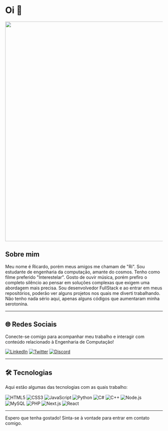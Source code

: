 # Oi 👋

<div align="center">
<img src="https://user-images.githubusercontent.com/74038190/212750155-3ceddfbd-19d3-40a3-87af-8d329c8323c4.gif" width="700">
</div>

## Sobre mim

Meu nome é Ricardo, porém meus amigos me chamam de "Ri". Sou estudante de engenharia da computação, amante do cosmos. Tenho como filme preferido "Interestelar". Gosto de ouvir música, porém prefiro o completo silêncio ao pensar em soluções complexas que exigem uma abordagem mais precisa. Sou desenvolvedor FullStack e ao entrar em meus repositórios, poderão ver alguns projetos nos quais me diverti trabalhando. Não tenho nada sério aqui, apenas alguns códigos que aumentaram minha serotonina.

---

## 🌐 Redes Sociais

Conecte-se comigo para acompanhar meu trabalho e interagir com conteúdo relacionado à Engenharia de Computação!

[![LinkedIn](https://img.shields.io/badge/LinkedIn-0077B5?style=for-the-badge&logo=linkedin&logoColor=white)](https://www.linkedin.com/in/rgoncalves-sp/)
[![Twitter](https://img.shields.io/badge/Twitter-1DA1F2?style=for-the-badge&logo=twitter&logoColor=white)](https://twitter.com/unfav_ri)
[![Discord](https://img.shields.io/badge/Discord-7289DA?style=for-the-badge&logo=discord&logoColor=white)](https://discord.com/users/210427541956198400)

---

## 🛠️ Tecnologias

Aqui estão algumas das tecnologias com as quais trabalho:

<div style="display: inline_block">
  <img align="center" alt="HTML5" src="https://img.shields.io/badge/HTML5-E34F26?style=for-the-badge&logo=html5&logoColor=white" />
  <img align="center" alt="CSS3" src="https://img.shields.io/badge/CSS3-1572B6?style=for-the-badge&logo=css3&logoColor=white" />
  <img align="center" alt="JavaScript" src="https://img.shields.io/badge/JavaScript-F7DF1E?style=for-the-badge&logo=javascript&logoColor=black" />
  <img align="center" alt="Python" src="https://img.shields.io/badge/Python-14354C?style=for-the-badge&logo=python&logoColor=white" />
  <img align="center" alt="C#" src="https://img.shields.io/badge/C%23-239120?style=for-the-badge&logo=c-sharp&logoColor=white" />
  <img align="center" alt="C++" src="https://img.shields.io/badge/C%2B%2B-00599C?style=for-the-badge&logo=c%2B%2B&logoColor=white" />
  <img align="center" alt="Node.js" src="https://img.shields.io/badge/Node.js-43853D?style=for-the-badge&logo=node.js&logoColor=white" />
  <img align="center" alt="MySQL" src="https://img.shields.io/badge/MySQL-4479A1?style=for-the-badge&logo=mysql&logoColor=white" />
  <img align="center" alt="PHP" src="https://img.shields.io/badge/PHP-777BB4?style=for-the-badge&logo=php&logoColor=white" />
  <img align="center" alt="Next.js" src="https://img.shields.io/badge/Next.js-000000?style=for-the-badge&logo=next.js&logoColor=white" />
  <img align="center" alt="React" src="https://img.shields.io/badge/React-61DAFB?style=for-the-badge&logo=react&logoColor=white" />
</div>

---

Espero que tenha gostado! Sinta-se à vontade para entrar em contato comigo.
